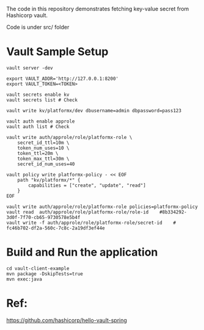The code in this repository demonstrates fetching key-value secret from Hashicorp vault.

Code is under src/ folder

# Vault Sample Setup 

```
vault server -dev

export VAULT_ADDR='http://127.0.0.1:8200'
export VAULT_TOKEN=<TOKEN>

vault secrets enable kv
vault secrets list # Check

vault write kv/platformx/dev dbusername=admin dbpassword=pass123

vault auth enable approle
vault auth list # Check

vault write auth/approle/role/platformx-role \
    secret_id_ttl=10m \
    token_num_uses=10 \
    token_ttl=20m \
    token_max_ttl=30m \
    secret_id_num_uses=40

vault policy write platformx-policy - << EOF
    path "kv/platformx/*" {
        capabilities = ["create", "update", "read"]
    }
EOF

vault write auth/approle/role/platformx-role policies=platformx-policy
vault read  auth/approle/role/platformx-role/role-id    #8b334292-3d0f-7f70-cb65-9730578e5b4f
vault write -f auth/approle/role/platformx-role/secret-id    # fc46b702-df2a-560c-7c8c-2a19df3ef44e
```

# Build and Run the application
```
cd vault-client-example
mvn package -DskipTests=true
mvn exec:java
```

# Ref:
https://github.com/hashicorp/hello-vault-spring
